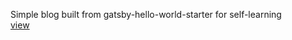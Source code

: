 Simple blog built from gatsby-hello-world-starter for self-learning  
[view](https://ezezezezez.github.io/gatsby-blog/)
